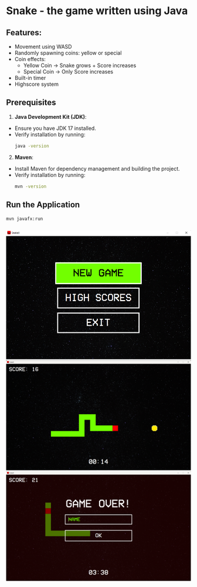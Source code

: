 # Snake - the game written using Java

## Features:
- Movement using WASD
- Randomly spawning coins: yellow or special
- Coin effects:
    - Yellow Coin → Snake grows + Score increases
    - Special Coin → Only Score increases
- Built-in timer
- Highscore system

## Prerequisites
1. **Java Development Kit (JDK)**:
  - Ensure you have JDK 17 installed.
  - Verify installation by running:
    ```bash
    java -version
    ```
2. **Maven**:
  - Install Maven for dependency management and building the project.
  - Verify installation by running:
    ```bash
    mvn -version
    ```

## Run the Application
```bash
mvn javafx:run
```
###

![menu](docs/images/menu.png)
![game](docs/images/game.png)
![game-over](docs/images/game-over.png)

